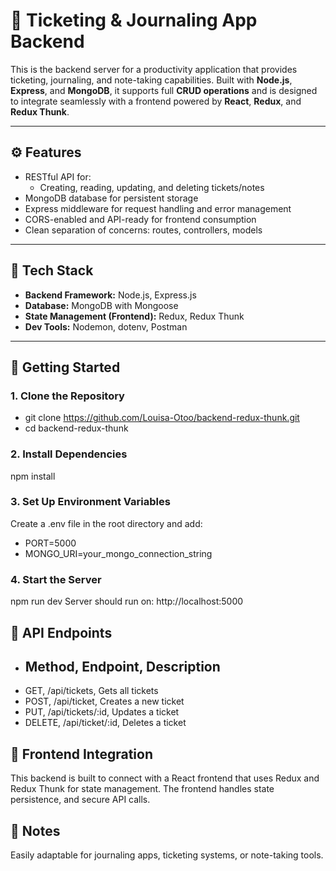 # 🧾 Ticketing & Journaling App Backend

This is the backend server for a productivity application that provides ticketing, journaling, and note-taking capabilities. Built with **Node.js**, **Express**, and **MongoDB**, it supports full **CRUD operations** and is designed to integrate seamlessly with a frontend powered by **React**, **Redux**, and **Redux Thunk**.

---

## ⚙️ Features

- RESTful API for:
  - Creating, reading, updating, and deleting tickets/notes
- MongoDB database for persistent storage
- Express middleware for request handling and error management
- CORS-enabled and API-ready for frontend consumption
- Clean separation of concerns: routes, controllers, models

---

## 🧰 Tech Stack

- **Backend Framework:** Node.js, Express.js
- **Database:** MongoDB with Mongoose
- **State Management (Frontend):** Redux, Redux Thunk
- **Dev Tools:** Nodemon, dotenv, Postman

---

## 🚀 Getting Started

### 1. Clone the Repository 
- git clone https://github.com/Louisa-Otoo/backend-redux-thunk.git
- cd backend-redux-thunk

### 2. Install Dependencies
npm install

### 3. Set Up Environment Variables
Create a .env file in the root directory and add:

- PORT=5000
- MONGO_URI=your_mongo_connection_string

### 4. Start the Server
npm run dev
Server should run on: http://localhost:5000

## 🔐 API Endpoints
- ## Method,	Endpoint,	Description
- GET,	/api/tickets,	Gets all tickets
- POST,	/api/ticket,	Creates a new ticket
- PUT,	/api/tickets/:id,	Updates a ticket
- DELETE,	/api/ticket/:id,	Deletes a ticket

## 🔄 Frontend Integration
This backend is built to connect with a React frontend that uses Redux and Redux Thunk for state management. The frontend handles state persistence, and secure API calls.

## 📌 Notes
Easily adaptable for journaling apps, ticketing systems, or note-taking tools.
